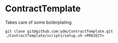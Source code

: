 # ContractTemplate

Takes care of some boilerplating.

```shell
git clone git@github.com:ydm/ContractTemplate.git
./ContractTemplate/scripts/setup.sh <PROJECT>
```
